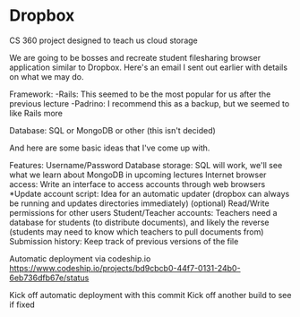Dropbox
=======

CS 360 project designed to teach us cloud storage

We are going to be bosses and recreate student filesharing browser application similar to Dropbox. Here's an email I sent out earlier with details on what we may do.

Framework:
-Rails: This seemed to be the most popular for us after the previous lecture
-Padrino: I recommend this as a backup, but we seemed to like Rails more

Database: SQL or MongoDB or other (this isn't decided)

And here are some basic ideas that I've come up with.

Features:
Username/Password Database storage: SQL will work, we'll see what we learn about MongoDB in upcoming lectures
Internet browser access: Write an interface to access accounts through web browsers
*Update account script: Idea for an automatic updater (dropbox can always be running and updates directories immediately) (optional)
Read/Write permissions for other users
Student/Teacher accounts: Teachers need a database for students (to distribute documents), and likely the reverse (students may need to know which teachers to pull documents from)
Submission history: Keep track of previous versions of the file


Automatic deployment via codeship.io
https://www.codeship.io/projects/bd9cbcb0-44f7-0131-24b0-6eb736dfb67e/status

Kick off automatic deployment with this commit
Kick off another build to see if fixed
